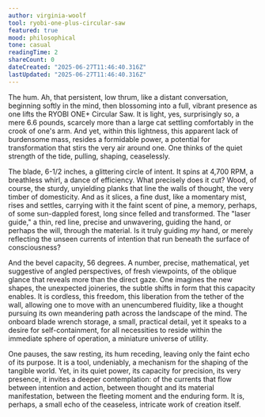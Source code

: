 ```yaml
---
author: virginia-woolf
tool: ryobi-one-plus-circular-saw
featured: true
mood: philosophical
tone: casual
readingTime: 2
shareCount: 0
dateCreated: "2025-06-27T11:46:40.316Z"
lastUpdated: "2025-06-27T11:46:40.316Z"
---
```


The hum. Ah, that persistent, low thrum, like a distant conversation, beginning softly in the mind, then blossoming into a full, vibrant presence as one lifts the RYOBI ONE+ Circular Saw. It is light, yes, surprisingly so, a mere 6.6 pounds, scarcely more than a large cat settling comfortably in the crook of one's arm. And yet, within this lightness, this apparent lack of burdensome mass, resides a formidable power, a potential for transformation that stirs the very air around one. One thinks of the quiet strength of the tide, pulling, shaping, ceaselessly.

The blade, 6-1/2 inches, a glittering circle of intent. It spins at 4,700 RPM, a breathless whirl, a dance of efficiency. What precisely does it cut? Wood, of course, the sturdy, unyielding planks that line the walls of thought, the very timber of domesticity. And as it slices, a fine dust, like a momentary mist, rises and settles, carrying with it the faint scent of pine, a memory, perhaps, of some sun-dappled forest, long since felled and transformed. The "laser guide," a thin, red line, precise and unwavering, guiding the hand, or perhaps the will, through the material. Is it truly guiding _my_ hand, or merely reflecting the unseen currents of intention that run beneath the surface of consciousness?

And the bevel capacity, 56 degrees. A number, precise, mathematical, yet suggestive of angled perspectives, of fresh viewpoints, of the oblique glance that reveals more than the direct gaze. One imagines the new shapes, the unexpected joineries, the subtle shifts in form that this capacity enables. It is cordless, this freedom, this liberation from the tether of the wall, allowing one to move with an unencumbered fluidity, like a thought pursuing its own meandering path across the landscape of the mind. The onboard blade wrench storage, a small, practical detail, yet it speaks to a desire for self-containment, for all necessities to reside within the immediate sphere of operation, a miniature universe of utility.

One pauses, the saw resting, its hum receding, leaving only the faint echo of its purpose. It is a tool, undeniably, a mechanism for the shaping of the tangible world. Yet, in its quiet power, its capacity for precision, its very presence, it invites a deeper contemplation: of the currents that flow between intention and action, between thought and its material manifestation, between the fleeting moment and the enduring form. It is, perhaps, a small echo of the ceaseless, intricate work of creation itself.

